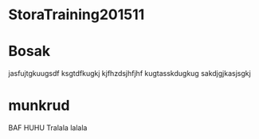 # StoraTraining201511

# Bosak
jasfujtgkuugsdf
ksgtdfkugkj
kjfhzdsjhfjhf
kugtasskdugkug
sakdjgjkasjsgkj
# munkrud
BAF
HUHU
Tralala
lalala

